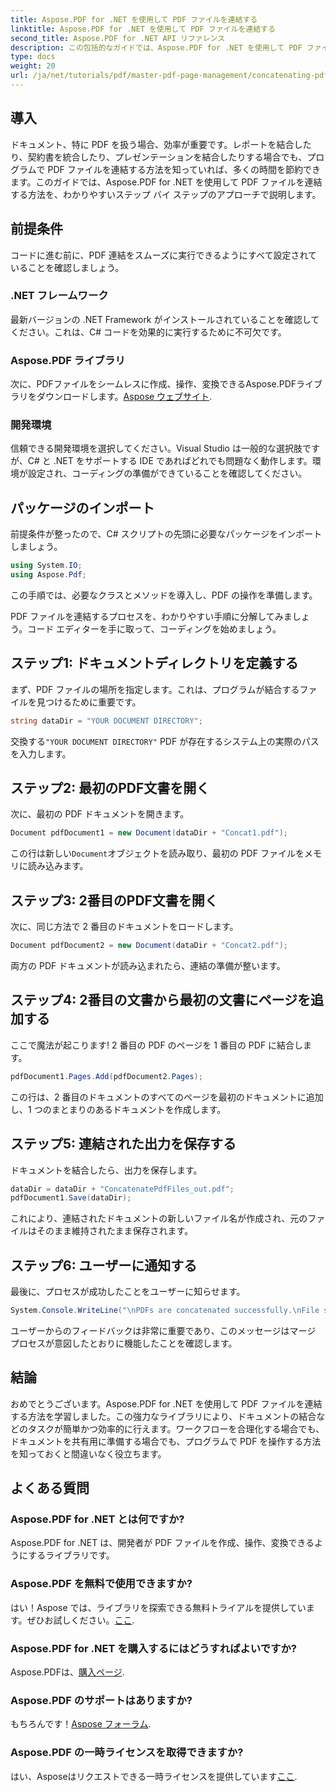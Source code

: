 ```yaml
---
title: Aspose.PDF for .NET を使用して PDF ファイルを連結する
linktitle: Aspose.PDF for .NET を使用して PDF ファイルを連結する
second_title: Aspose.PDF for .NET API リファレンス
description: この包括的なガイドでは、Aspose.PDF for .NET を使用して PDF ファイルを効率的に連結する方法を学習します。ステップバイステップの手順に従って、レポートや契約書をシームレスに結合します。
type: docs
weight: 20
url: /ja/net/tutorials/pdf/master-pdf-page-management/concatenating-pdf-files/
---
```

## 導入

ドキュメント、特に PDF を扱う場合、効率が重要です。レポートを結合したり、契約書を統合したり、プレゼンテーションを結合したりする場合でも、プログラムで PDF ファイルを連結する方法を知っていれば、多くの時間を節約できます。このガイドでは、Aspose.PDF for .NET を使用して PDF ファイルを連結する方法を、わかりやすいステップ バイ ステップのアプローチで説明します。

## 前提条件

コードに進む前に、PDF 連結をスムーズに実行できるようにすべて設定されていることを確認しましょう。

### .NET フレームワーク

最新バージョンの .NET Framework がインストールされていることを確認してください。これは、C# コードを効果的に実行するために不可欠です。

### Aspose.PDF ライブラリ

次に、PDFファイルをシームレスに作成、操作、変換できるAspose.PDFライブラリをダウンロードします。[Aspose ウェブサイト](https://releases.aspose.com/pdf/net/).

### 開発環境

信頼できる開発環境を選択してください。Visual Studio は一般的な選択肢ですが、C# と .NET をサポートする IDE であればどれでも問題なく動作します。環境が設定され、コーディングの準備ができていることを確認してください。

## パッケージのインポート

前提条件が整ったので、C# スクリプトの先頭に必要なパッケージをインポートしましょう。

```csharp
using System.IO;
using Aspose.Pdf;
```

この手順では、必要なクラスとメソッドを導入し、PDF の操作を準備します。

PDF ファイルを連結するプロセスを、わかりやすい手順に分解してみましょう。コード エディターを手に取って、コーディングを始めましょう。

## ステップ1: ドキュメントディレクトリを定義する

まず、PDF ファイルの場所を指定します。これは、プログラムが結合するファイルを見つけるために重要です。

```csharp
string dataDir = "YOUR DOCUMENT DIRECTORY";
```

交換する`"YOUR DOCUMENT DIRECTORY"` PDF が存在するシステム上の実際のパスを入力します。

## ステップ2: 最初のPDF文書を開く

次に、最初の PDF ドキュメントを開きます。

```csharp
Document pdfDocument1 = new Document(dataDir + "Concat1.pdf");
```

この行は新しい`Document`オブジェクトを読み取り、最初の PDF ファイルをメモリに読み込みます。

## ステップ3: 2番目のPDF文書を開く

次に、同じ方法で 2 番目のドキュメントをロードします。

```csharp
Document pdfDocument2 = new Document(dataDir + "Concat2.pdf");
```

両方の PDF ドキュメントが読み込まれたら、連結の準備が整います。

## ステップ4: 2番目の文書から最初の文書にページを追加する

ここで魔法が起こります! 2 番目の PDF のページを 1 番目の PDF に結合します。

```csharp
pdfDocument1.Pages.Add(pdfDocument2.Pages);
```

この行は、2 番目のドキュメントのすべてのページを最初のドキュメントに追加し、1 つのまとまりのあるドキュメントを作成します。

## ステップ5: 連結された出力を保存する

ドキュメントを結合したら、出力を保存します。

```csharp
dataDir = dataDir + "ConcatenatePdfFiles_out.pdf";
pdfDocument1.Save(dataDir);
```

これにより、連結されたドキュメントの新しいファイル名が作成され、元のファイルはそのまま維持されたまま保存されます。

## ステップ6: ユーザーに通知する

最後に、プロセスが成功したことをユーザーに知らせます。

```csharp
System.Console.WriteLine("\nPDFs are concatenated successfully.\nFile saved at " + dataDir);
```

ユーザーからのフィードバックは非常に重要であり、このメッセージはマージ プロセスが意図したとおりに機能したことを確認します。

## 結論

おめでとうございます。Aspose.PDF for .NET を使用して PDF ファイルを連結する方法を学習しました。この強力なライブラリにより、ドキュメントの結合などのタスクが簡単かつ効率的に行えます。ワークフローを合理化する場合でも、ドキュメントを共有用に準備する場合でも、プログラムで PDF を操作する方法を知っておくと間違いなく役立ちます。

## よくある質問

### Aspose.PDF for .NET とは何ですか?  
Aspose.PDF for .NET は、開発者が PDF ファイルを作成、操作、変換できるようにするライブラリです。

### Aspose.PDF を無料で使用できますか?  
はい！Aspose では、ライブラリを探索できる無料トライアルを提供しています。ぜひお試しください。[ここ](https://releases.aspose.com/).

### Aspose.PDF for .NET を購入するにはどうすればよいですか?  
 Aspose.PDFは、[購入ページ](https://purchase.aspose.com/buy).

### Aspose.PDF のサポートはありますか?  
もちろんです！[Aspose フォーラム](https://forum.aspose.com/c/pdf/10).

### Aspose.PDF の一時ライセンスを取得できますか?  
はい、Asposeはリクエストできる一時ライセンスを提供しています[ここ](https://purchase.aspose.com/temporary-license/).